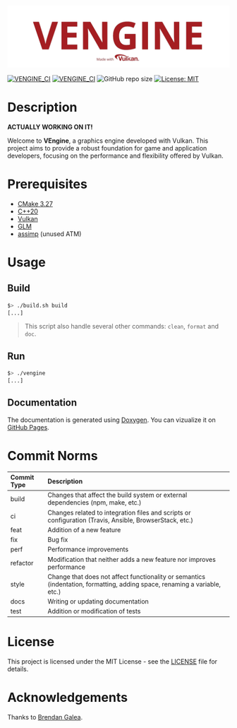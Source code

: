 ![VENGINE_LOGO](https://raw.githubusercontent.com/bobis33/VEngine/main/assets/logo.png)

[![VENGINE_CI](https://github.com/bobis33/VEngine/actions/workflows/check_compilation.yml/badge.svg)](https://github.com/bobis33/VEngine/actions/workflows/check_compilation.yml)
[![VENGINE_CI](https://github.com/bobis33/VEngine/actions/workflows/update_documentation.yml/badge.svg)](https://github.com/bobis33/VEngine/actions/workflows/update_documentation.yml)
![GitHub repo size](https://img.shields.io/github/repo-size/bobis33/VEngine)
[![License: MIT](https://img.shields.io/badge/License-MIT-blue.svg)](https://github.com/bobis33/VEngine/blob/main/LICENSE)

# Description

**ACTUALLY WORKING ON IT!**

Welcome to **VEngine**, a graphics engine developed with Vulkan.
This project aims to provide a robust foundation for game and application developers, focusing on the performance and flexibility offered by Vulkan.


# Prerequisites

- [CMake 3.27](https://cmake.org/)
- [C++20](https://en.cppreference.com/w/cpp/20)
- [Vulkan](https://www.vulkan.org/)
- [GLM](https://github.com/g-truc/glm)
- [assimp](https://www.assimp.org/) (unused ATM)


# Usage

## Build

```bash
$> ./build.sh build
[...]
```
> This script also handle several other commands: `clean`, `format` and `doc`.


## Run

```bash
$> ./vengine
[...]
```


## Documentation

The documentation is generated using [Doxygen](https://www.doxygen.nl/index.html).
You can vizualize it on [GitHub Pages](https://bobis33.github.io/VEngine/).


# Commit Norms

| Commit Type | Description                                                                                                               |
|:------------|:--------------------------------------------------------------------------------------------------------------------------|
| build       | Changes that affect the build system or external dependencies (npm, make, etc.)                                           |
| ci          | Changes related to integration files and scripts or configuration (Travis, Ansible, BrowserStack, etc.)                   |
| feat        | Addition of a new feature                                                                                                 |
| fix         | Bug fix                                                                                                                   |
| perf        | Performance improvements                                                                                                  |
| refactor    | Modification that neither adds a new feature nor improves performance                                                     |
| style       | Change that does not affect functionality or semantics (indentation, formatting, adding space, renaming a variable, etc.) |
| docs        | Writing or updating documentation                                                                                         |
| test        | Addition or modification of tests                                                                                         |


# License

This project is licensed under the MIT License - see the [LICENSE](https://github.com/bobis33/VEngine/blob/main/LICENSE) file for details.


# Acknowledgements

Thanks to [Brendan Galea](https://github.com/blurrypiano/littleVulkanEngine).
